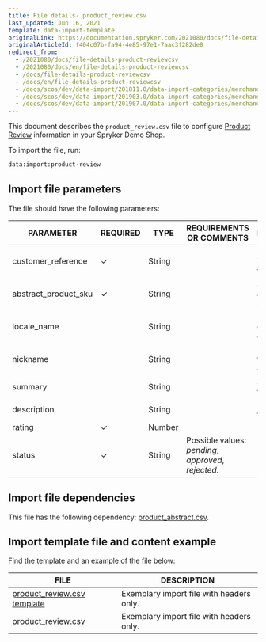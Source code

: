 ```yaml
---
title: File details- product_review.csv
last_updated: Jun 16, 2021
template: data-import-template
originalLink: https://documentation.spryker.com/2021080/docs/file-details-product-reviewcsv
originalArticleId: f404c07b-fa94-4e85-97e1-7aac3f282de8
redirect_from:
  - /2021080/docs/file-details-product-reviewcsv
  - /2021080/docs/en/file-details-product-reviewcsv
  - /docs/file-details-product-reviewcsv
  - /docs/en/file-details-product-reviewcsv
  - /docs/scos/dev/data-import/201811.0/data-import-categories/merchandising-setup/product-merchandising/file-details-product-review.csv.html
  - /docs/scos/dev/data-import/201903.0/data-import-categories/merchandising-setup/product-merchandising/file-details-product-review.csv.html
  - /docs/scos/dev/data-import/201907.0/data-import-categories/merchandising-setup/product-merchandising/file-details-product-review.csv.html
---
```


This document describes the `product_review.csv` file to configure [Product Review](/docs/scos/user/features/{{page.version}}/product-rating-and-reviews-feature-overview.html) information in your Spryker Demo Shop.

To import the file, run:

```bash
data:import:product-review
```

## Import file parameters

The file should have the following parameters:

| PARAMETER | REQUIRED | TYPE | REQUIREMENTS OR COMMENTS | DESCRIPTION |
| --- | --- | --- | --- | --- |
| customer_reference | &check; | String |  | Reference identifier of the customer. |
| abstract_product_sku | &check; | String |  | SKU of the abstract product. |
| locale_name |  | String |  | Identification of the locale of the review. |
| nickname |  | String |  | Nickname of the review owner. |
| summary |  | String |  | Summary of the review. |
| description |  | String |  | Description of the review. |
| rating | &check; | Number |  | Review rating. |
| status | &check; | String | Possible values: *pending*, *approved*,  *rejected*. | Review status. |

## Import file dependencies

This file has the following dependency: [product_abstract.csv](/docs/scos/dev/data-import/{{page.version}}/data-import-categories/catalog-setup/products/file-details-product-abstract.csv.html).

## Import template file and content example

Find the template and an example of the file below:

| FILE | DESCRIPTION |
| --- | --- |
| [product_review.csv template](https://spryker.s3.eu-central-1.amazonaws.com/docs/Developer+Guide/Back-End/Data+Manipulation/Data+Ingestion/Data+Import/Data+Import+Categories/Merchandising+Setup/Product+Merchandising/Template+product_review.csv) | Exemplary import file with headers only. |
| [product_review.csv](https://spryker.s3.eu-central-1.amazonaws.com/docs/Developer+Guide/Back-End/Data+Manipulation/Data+Ingestion/Data+Import/Data+Import+Categories/Merchandising+Setup/Product+Merchandising/product_review.csv) | Exemplary import file with headers only. |

